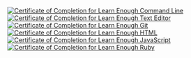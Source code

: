 <a href="https://www.learnenough.com/certificates/Armo"><img src="https://www.learnenough.com/certificates/Armo/command-line-tutorial.svg" alt="Certificate of Completion for Learn Enough Command Line"></a><a href="https://www.learnenough.com/certificates/Armo"><img src="https://www.learnenough.com/certificates/Armo/text-editor-tutorial.svg" alt="Certificate of Completion for Learn Enough Text Editor"></a><a href="https://www.learnenough.com/certificates/Armo"><img src="https://www.learnenough.com/certificates/Armo/git-tutorial.svg" alt="Certificate of Completion for Learn Enough Git"></a><a href="https://www.learnenough.com/certificates/Armo"><img src="https://www.learnenough.com/certificates/Armo/html-tutorial.svg" alt="Certificate of Completion for Learn Enough HTML"></a><a href="https://www.learnenough.com/certificates/Armo"><img src="https://www.learnenough.com/certificates/Armo/javascript-tutorial.svg" alt="Certificate of Completion for Learn Enough JavaScript"></a><a href="https://www.learnenough.com/certificates/Armo"><img src="https://www.learnenough.com/certificates/Armo/ruby-tutorial.svg" alt="Certificate of Completion for Learn Enough Ruby"></a>
<!--
**Armoilane/Armoilane** is a ✨ _special_ ✨ repository because its `README.md` (this file) appears on your GitHub profile.

Here are some ideas to get you started:

- 🔭 I’m currently working on ...
- 🌱 I’m currently learning ...
- 👯 I’m looking to collaborate on ...
- 🤔 I’m looking for help with ...
- 💬 Ask me about ...
- 📫 How to reach me: ...
- 😄 Pronouns: ...
- ⚡ Fun fact: ...
-->
